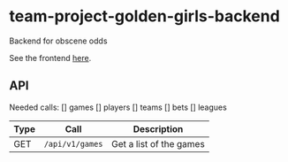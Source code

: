 # team-project-golden-girls-backend
Backend for obscene odds

See the frontend [here](https://github.com/EECE3093C/team-project-golden-girls).

## API 

Needed calls:
[] games
[] players
[] teams
[] bets
[] leagues

| Type | Call | Description |
| - | - | - |
| GET | `/api/v1/games` | Get a list of the games|
